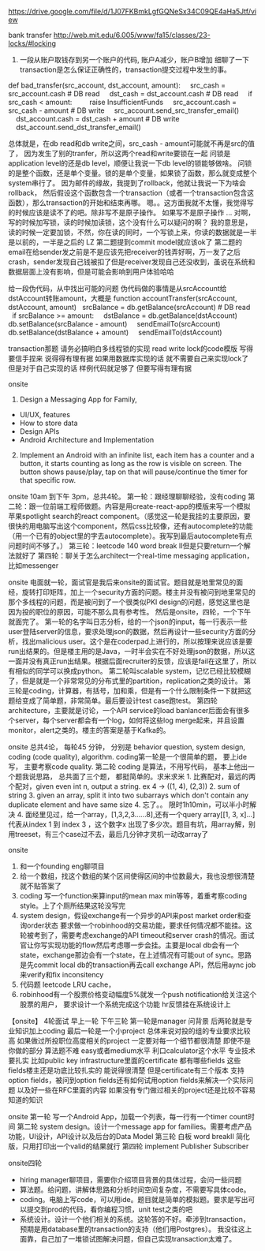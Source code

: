 https://drive.google.com/file/d/1J07FKBmkLgfGQNeSx34C09QE4aHa5Jtf/view

bank transfer
http://web.mit.edu/6.005/www/fa15/classes/23-locks/#locking
1. 一段从账户取钱存到另一个账户的代码, 账户A减少，账户B增加
细聊了一下transaction是怎么保证正确性的，transaction提交过程中发生的事。

def bad_transfer(src_account, dst_account, amount): 
    src_cash = src_account.cash # DB read
    dst_cash = dst_account.cash # DB read
    if src_cash < amount: 
        raise InsufficientFunds
    src_account.cash = src_cash - amount # DB write
    src_account.send_src_transfer_email()
    dst_account.cash = dst_cash + amount # DB write     
 
    dst_account.send_dst_transfer_email()

总体就是，在db read和db write之间，src_cash - amount可能就不再是src的值了，
因为发生了别的tranfer，所以这两个read和write要锁在一起
问锁是application level的还是db level，顺便让我说一下db level的锁能够做啥。
问锁的是整个函数，还是单个变量。锁的是单个变量，如果锁了函数，那么就变成整个system串行了。
因为邮件的缘故，我提到了rollback，他就让我说一下为啥会rollback，
然后假设这个函数包含一个transaction（或者一个transaction包含这函数），那么transaction的开始和结束再哪。
嗯。。这方面我就不太懂，我觉得写的时候应该是读不了的吧。除非写不是原子操作。
如果写不是原子操作 ...
对啊，写的时候加写锁，读的时候加读锁，这个没有什么可以疑问的啊？
我的意思是，读的时候一定要加锁，不然，你在读的同时，一个写锁上来，你读的数据就是一半是以前的，一半是之后的
LZ 第二题提到commit model就应该ok了
第二题的email在给sender发之前是不是应该先把receiver的钱弄好啊，万一发了之后crash，s‍‍‍‌‍‍‍‍‍‌‍‍‌‍‌‍‌‍‍ender发现自己钱被扣了但是receiver发现自己还没收到，虽说在系统和数据层面上没有影响，但是可能会影响到用户体验哈哈

给一段伪代码，‍‍‍‌‍‍‍‍‍‌‍‍‌‍‌‍‌‍‍从中找出可能的问题
伪代码做的事情是从srcAccount给dstAccount转账amount，大概是
function accountTransfer(srcAccount, dstAccount, amount)
  srcBalance = db.getBalance(srcAccount)  # DB read
  if srcBalance >= amount:
    dstBalance = db.getBalance(dstAccount)
    db.setBalance(srcBalance - amount)
    sendEmailTo(srcAccount)
    db.setBalance(dstBalance + amount)
    sendEmailTo(dstAccount)

transaction那题 请务必搞明白多线程锁的实现 read write lock的code模版 写得要信手捏来 说得得有理有据 如果用数据库实现的话 就不需要自己来实现lock了 但是对于自己实现的话 样例代码就足够了 但要写得有理有据









onsite
1. Design a Messaging App for Family,
- UI/UX, features
- How to store data
- Design APIs
- Android Architecture and Implementation
2. Implement an Android with an infinite list, each item has a counter and a button, it starts counting as long as the row is visible on screen. The button shows pause/play, tap on that will pause/continue the timer for that specific row.

onsite
10am 到下午 3pm，总共4轮。
第一轮：跟经理‍‍‍‌‍‍‍‍‍‌‍‍‌‍‌‍‌‍‍聊聊经验，没有coding
第二轮：跟一位前端工程师做题。内容是用create-react-app的模版来写一个模拟苹果spotlight search的react component。（感觉这一轮是我挂的主要原因，要很快的用电脑写出这个component，然后css比较像，还有autocomplete的功能（用一个已有的object里的字去autocomplete）。我写到最后autocomplete有点问题时间不够了。）
第三轮：leetcode 140 word break II但是只要return一个解法就好了
第四轮：聊关于怎么architect一个real-time messaging application，比如messenger

onsite
电面就一轮，面试官是我后来onsite的面试官。题目就是地里常见的面经，旋转打印矩阵，加上一个security方面的问题。楼主并没有被问到地里常见的那个多‍‍‍‌‍‍‍‍‍‌‍‍‌‍‌‍‌‍‍线程的问题，而是被问到了一个很类似PKI design的问题，感觉这里也是因为投的职位的原因，可能不那么具有参考性。
然后是onsite，四轮，一个下午就面完了。
第一轮的名字叫日志分析，给的一个json的input，每一行表示一些user登陆server的信息，要求处理json的数据，然后再设计一些security方面的分析，找出malicious user。这个是在coderpad上进行的，所以按理来说应该是要run出结果的。但是楼主用的是Java，一时半会实在不好处理json的数据，所以这一面并没有真正run出结果。根据后面recruiter的反馈，应该是fail在这里了，所以有相似的同学可以换成python。
第二轮叫scalable system，记忆已经比较模糊了，但是就是一个非常常见的分布式里的partition，replication之类的设计。
第三轮是coding，计算器，有括号，加和乘，但是有一个什么限制条件一下就把这题给变成了简单题，非常简单。最后要设计test case跑test。
第四轮architecture，主要就是讨论，一个API service的load banlancer后面会有很多个server，每个server都会有一个log，如何将这些log merge起来，并且设置monitor，alert之类的。楼主的答案是基于Kafka的。

onsite
总共4论， 每轮45 分钟， 分别是 behavior question, system design, codi‍‍‍‌‍‍‍‍‍‌‍‍‌‍‌‍‌‍‍ng (code quality), algorithm. coding第一轮是一个很简单的题， 要上ide 写， 主要考察code quality. 第二轮 coding 是算法，不用写代码， 基本上他出一个题我说思路， 总共面了三个题， 都挺简单的。求米求米
1.‍‍‍‌‍‍‍‍‍‌‍‍‌‍‌‍‌‍‍ 比赛配对，最远的两个配对，given even int n, output a string. ex 4 -> ((1, 4), (2,3))
2. sum of string
3. given an array, split it into two subarrays which don't contain any duplicate element and have same size
4. 忘了。。
限时1h10min，可以半小时解决
4. 面经里见‍‍‍‌‍‍‍‍‍‌‍‍‌‍‌‍‌‍‍过，给一个array，[1,3,2,3......8],还有一个query array[[1, 3, x]...] 代表从index 1 到 index 3 ，这个数字x 出现了多少次。题目有坑，用array解，别用treeset，有三个case过不去，最后几分钟才灵机一动改array了

onsite
1. 和一个founding eng聊‍‍‍‌‍‍‍‍‍‌‍‍‌‍‌‍‌‍‍项目
2. 给一个数组，找这个数组的某个区间使得区间的中位数最大，我也没想很清楚就不贴答案了
3. coding 写一个function来算input的mean max min等等，着重考察coding style。上了个厕所结果这轮没写完
4. system design，假设exchange有一个异步的API来post market order和查询order状态 要求做一个robinhood的交易功能，要求任何情况都不能挂。这轮被考到了，需要考虑exchange的API timeout和server crash的情况。面试官让你写实现功能的flow然后考虑哪一步会挂。主要是local db会有一个state，exchange那边会有一个state，在上述情况有可能out of sync。思路是先commit local db的transaction再去call exchange API，然后用aync job来verify和fix inconsitency
5. 代码题 leetcode LRU cache，  
6. robinhood有一个股票价格变动幅度5%就发一个push notification给关注这个股票的用户， 要求设计一个系统完成这个功‍‍‍‌‍‍‍‍‍‌‍‍‌‍‌‍‌‍‍能
hr反馈挂在系统设计上

【onsite】
4轮面试 早上一轮 下午三轮 
第一轮是manager 问背景 
后两轮就是专业知识加上coding
最后一轮是一个小project
总体来说对投的组的专业要求比较高 如果做过所投职位高度相关的project 一定要对每一个细节都很清楚 即使不是你做的部分 算法题不难 easy或者medium水平 利口calculator这个水平
专业技术要扎实 比如public key infrastructure里面的certificate 都有哪些fields 这些fields楼主还是功底比较扎实的 能说得很清楚 但是certificate有三个版本 支持option fields，被问到option fields还有如何试用option fields来解决一个实际问题 以及好一些在RFC里面的内容 如果没有专门做过相关的project还是比较不容易知道的知识

onsite
第一轮 写一个Android App，加载一个列表，每一行有一个timer count时间
第二轮 system design。设计一个message app for families。需要考虑产品功能，UI设计，API设计以及后台的Data Model
第三轮 白板 word breakII 简化版，只用打印出一个valid的结果就行
第四轮 implement Publisher Subscriber

‍‍‍‌‍‍‍‍‍‌‍‍‌‍‌‍‌‍‍onsite四轮
- hiring manager聊项目，需要你介绍项目背景的具体过程，会问一些问题
- 算法题。给问题，讲解体思路和分析时间空间复杂度，不需要写具体code。
- coding。电脑上写code，可以用ide。题目就是简单的模拟题。要求是写出可以提交到prod的代码，看你编程习惯，unit test之类的吧
- 系统设计。设计一个他们相关的系统。这轮答的不好。牵涉到transaction，
  预期是用database里的transaction的支持（他们用Postgres）。
  我没往这上面靠，自己加了一堆锁试图解决问题，但自己实现transaction太难了。
